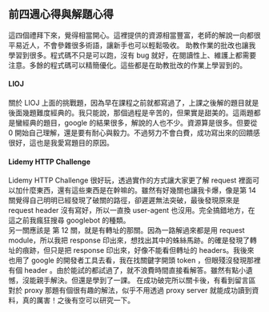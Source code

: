 ## 前四週心得與解題心得

這四個禮拜下來，覺得相當開心。這裡提供的資源相當豐富，老師的解說一向都很平易近人，不會參雜很多術語，讓新手也可以輕鬆吸收。
助教作業的批改也讓我學習到很多。程式碼不只是可以跑，沒有 bug 就好，在閱讀性上、維護上都需要注意。多餘的程式碼可以精簡優化。這些都是在助教批改的作業上學習到的。  
#### LIOJ
關於 LIOJ 上面的挑戰題，因為早在課程之前就都寫過了，上課之後解的題目就是後面幾題難度經典的。我只能說，那個過程是辛苦的，但果實是甜美的。這兩題都是蠻經典的題目，google 的結果很多，解說的人也不少。資源算是很多。但要從 0 開始自己理解，還是要有耐心與毅力。不過努力不會白費，成功寫出來的回饋感很好，這也是我愛寫題目的原因。  
#### Lidemy HTTP Challenge
Lidemy HTTP Challenge 很好玩，透過實作的方式讓大家更了解 request 裡面可以加什麼東西，還有這些東西是在幹嘛的。雖然有好幾關也讓我卡爆，像是第 14 關覺得自己明明已經發現了破關的路徑，卻遲遲無法突破，最後發現原來是 request header 沒有寫好，所以一直換 user-agent 也沒用。完全搞錯地方，在這之前我瘋狂搜尋 googlebot 的種類。  
另一關應該是 第 12 關，就是有轉址的那關。因為一路解過來都是用 request module，所以我把 response 印出來，想找出其中的蛛絲馬跡。的確是發現了轉址的痕跡，但只是把 response 印出來，好像不能看但轉址的 headers。我後來也用了 google 的開發者工具去看，我在找關鍵字開頭 token ，但眼殘沒發現那裡有個 header 。由於能試的都試過了，就不浪費時間直接看解答。雖然有點小遺憾，沒能親手解決。但還是學到了一課。
在成功破完所以關卡後，有看到留言區對於 proxy 那題有個很有趣的解法，似乎不用透過 proxy server 就能成功讀到資料，真的厲害！之後有空可以研究一下。
